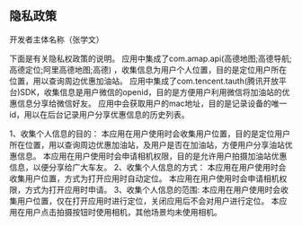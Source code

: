 ## 隐私政策

开发者主体名称（张学文）

下面是有关隐私权政策的说明。
应用中集成了com.amap.api(高德地图;高德导航;高德定位;阿里高德地图;高德) ，收集信息为用户个人位置，目的是定位用户所在位置，用以查询周边优惠加油站。
应用中集成了com.tencent.tauth(腾讯开放平台)SDK，收集信息是用户微信的openid，目的是方便用户利用微信将加油站的优惠信息分享给微信好友。
应用中会获取用户的mac地址，目的是记录设备的唯一id，用以在后台记录用户分享优惠信息的历史列表。

1、收集个人信息的目的：
本应用在用户使用时会收集用户位置，目的是定位用户所在位置，用以查询周边优惠加油站，及用户是否在加油站，方便用户分享油站优惠信息。
本应用在用户使用时会申请相机权限，目的是允许用户拍摄加油站优惠信息，以便分享给广大车友。
2、收集个人信息的方式：
本应用在用户使用时会收集用户位置，方式为打开应用时自动定位。
本应用在用户使用时会申请相机权限，方式为打开应用时申请。
3、收集个人信息的范围:
本应用在用户使用时会收集用户位置，仅在打开应用时进行定位，关闭应用后不会对用户进行定位。
本应用在用户点击拍摄按钮时使用相机，其他场景均未使用相机。
